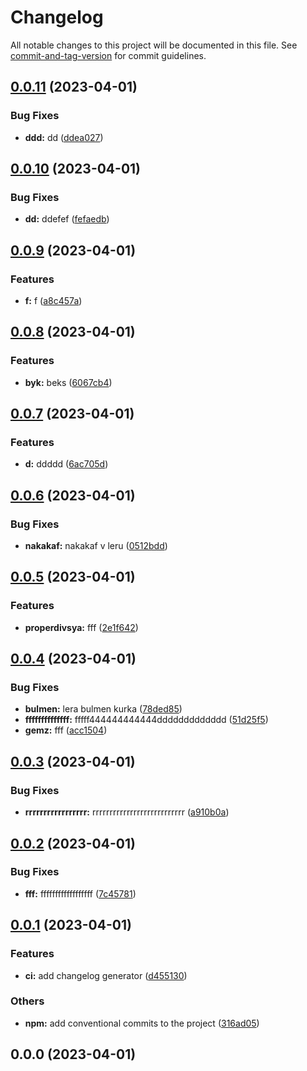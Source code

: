 # Changelog

All notable changes to this project will be documented in this file. See [commit-and-tag-version](https://github.com/absolute-version/commit-and-tag-version) for commit guidelines.

## [0.0.11](https://github.com/waveofdandelion/gpack/compare/v0.0.10...v0.0.11) (2023-04-01)


### Bug Fixes

* **ddd:** dd ([ddea027](https://github.com/waveofdandelion/gpack/commit/ddea0275bbe5e389bffc5a04f6605c08ed8304df))

## [0.0.10](https://github.com/waveofdandelion/gpack/compare/v0.0.9...v0.0.10) (2023-04-01)


### Bug Fixes

* **dd:** ddefef ([fefaedb](https://github.com/waveofdandelion/gpack/commit/fefaedb73c5f444e897fb99fc7b6906c487e2c92))

## [0.0.9](https://github.com/waveofdandelion/gpack/compare/v0.0.8...v0.0.9) (2023-04-01)


### Features

* **f:** f ([a8c457a](https://github.com/waveofdandelion/gpack/commit/a8c457a1063dfd57b3d390d0986502bc42351a78))

## [0.0.8](https://github.com/waveofdandelion/gpack/compare/v0.0.7...v0.0.8) (2023-04-01)


### Features

* **byk:** beks ([6067cb4](https://github.com/waveofdandelion/gpack/commit/6067cb4e54b4bf7f30cfa29affd9498bfd0a4db0))

## [0.0.7](https://github.com/waveofdandelion/gpack/compare/v0.0.6...v0.0.7) (2023-04-01)


### Features

* **d:** ddddd ([6ac705d](https://github.com/waveofdandelion/gpack/commit/6ac705d66f3c03da0ecd8b75c64f8a22c0d81f22))

## [0.0.6](https://github.com/waveofdandelion/gpack/compare/v0.0.5...v0.0.6) (2023-04-01)


### Bug Fixes

* **nakakaf:** nakakaf v leru ([0512bdd](https://github.com/waveofdandelion/gpack/commit/0512bdd237db6b2597cee14d382bada8f80a92be))

## [0.0.5](https://github.com/waveofdandelion/gpack/compare/v0.0.4...v0.0.5) (2023-04-01)


### Features

* **properdivsya:** fff ([2e1f642](https://github.com/waveofdandelion/gpack/commit/2e1f64292ef93a54cfe6a2873178dc9737f9ae74))

## [0.0.4](https://github.com/waveofdandelion/gpack/compare/v0.0.3...v0.0.4) (2023-04-01)


### Bug Fixes

* **bulmen:** lera bulmen kurka ([78ded85](https://github.com/waveofdandelion/gpack/commit/78ded8514af76c7d0cbe8eb055ee715f33d1955d))
* **ffffffffffffff:** fffff444444444444ddddddddddddd ([51d25f5](https://github.com/waveofdandelion/gpack/commit/51d25f597934da9d6ec6856189f34c6e5b6670c5))
* **gemz:** fff ([acc1504](https://github.com/waveofdandelion/gpack/commit/acc1504444b7f237e32b79e87eaeb0cad5bc2984))

## [0.0.3](https://github.com/waveofdandelion/gpack/compare/v0.0.2...v0.0.3) (2023-04-01)


### Bug Fixes

* **rrrrrrrrrrrrrrrrr:** rrrrrrrrrrrrrrrrrrrrrrrrrrr ([a910b0a](https://github.com/waveofdandelion/gpack/commit/a910b0aa48e73220dc99e8956c005454713697d6))

## [0.0.2](https://github.com/waveofdandelion/gpack/compare/v0.0.1...v0.0.2) (2023-04-01)


### Bug Fixes

* **fff:** ffffffffffffffffff ([7c45781](https://github.com/waveofdandelion/gpack/commit/7c45781896f0fc762e157a2d187ee478c716a70a))

## [0.0.1](https://github.com/waveofdandelion/gpack/compare/v0.0.0...v0.0.1) (2023-04-01)


### Features

* **ci:** add changelog generator ([d455130](https://github.com/waveofdandelion/gpack/commit/d45513050f6e737550f78c59ef5437fb65a7e880))


### Others

* **npm:** add conventional commits to the project ([316ad05](https://github.com/waveofdandelion/gpack/commit/316ad054d1d8a95492a0fa9ef4346b44c6568af1))

## 0.0.0 (2023-04-01)
